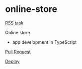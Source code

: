 # online-store

[RSS task](https://github.com/rolling-scopes-school/tasks/blob/master/tasks/online-store/README.md)

Online store.

- app development in TypeScript

[Pull Request](https://github.com/nikimix/online-store/pull/1)

[Deploy](https://nikimix.github.io/online-store)
